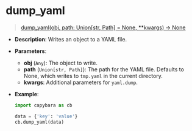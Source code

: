 # dump_yaml

> [dump_yaml(obj, path: Union[str, Path] = None, \*\*kwargs) -> None](https://github.com/DocsaidLab/Capybara/blob/975d62fba4f76db59e715c220f7a2af5ad8d050e/capybara/utils/files_utils.py#L200)

- **Description**: Writes an object to a YAML file.

- **Parameters**:

  - **obj** (`Any`): The object to write.
  - **path** (`Union[str, Path]`): The path for the YAML file. Defaults to None, which writes to `tmp.yaml` in the current directory.
  - **kwargs**: Additional parameters for `yaml.dump`.

- **Example**:

  ```python
  import capybara as cb

  data = {'key': 'value'}
  cb.dump_yaml(data)
  ```
